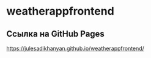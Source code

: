 # weatherappfrontend

## Ссылка на GitHub Pages
https://julesadikhanyan.github.io/weatherappfrontend/
